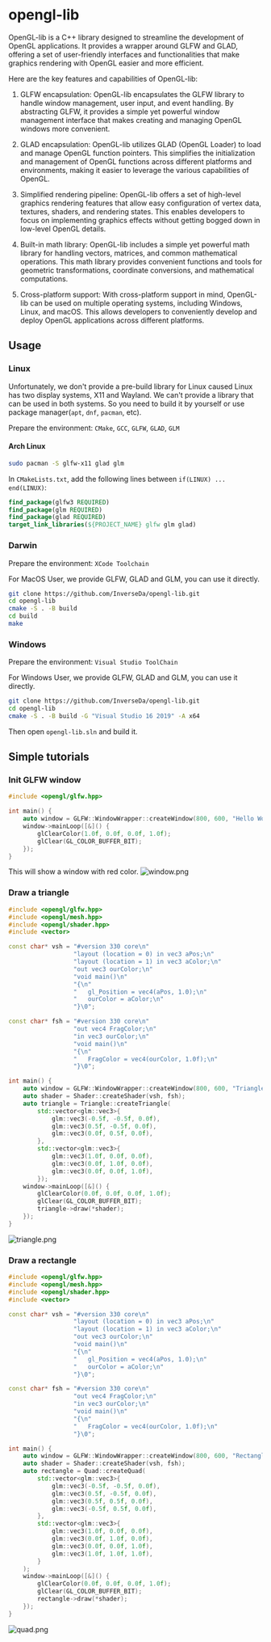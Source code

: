 # opengl-lib
OpenGL-lib is a C++ library designed to streamline the development of OpenGL applications. It provides a wrapper around GLFW and GLAD, offering a set of user-friendly interfaces and functionalities that make graphics rendering with OpenGL easier and more efficient.

Here are the key features and capabilities of OpenGL-lib:

1. GLFW encapsulation: OpenGL-lib encapsulates the GLFW library to handle window management, user input, and event handling. By abstracting GLFW, it provides a simple yet powerful window management interface that makes creating and managing OpenGL windows more convenient.

2. GLAD encapsulation: OpenGL-lib utilizes GLAD (OpenGL Loader) to load and manage OpenGL function pointers. This simplifies the initialization and management of OpenGL functions across different platforms and environments, making it easier to leverage the various capabilities of OpenGL.

3. Simplified rendering pipeline: OpenGL-lib offers a set of high-level graphics rendering features that allow easy configuration of vertex data, textures, shaders, and rendering states. This enables developers to focus on implementing graphics effects without getting bogged down in low-level OpenGL details.

4. Built-in math library: OpenGL-lib includes a simple yet powerful math library for handling vectors, matrices, and common mathematical operations. This math library provides convenient functions and tools for geometric transformations, coordinate conversions, and mathematical computations.

5. Cross-platform support: With cross-platform support in mind, OpenGL-lib can be used on multiple operating systems, including Windows, Linux, and macOS. This allows developers to conveniently develop and deploy OpenGL applications across different platforms.

## Usage
### Linux
Unfortunately, we don't provide a pre-build library for Linux caused Linux has two display systems, 
X11 and Wayland. We can't provide a library that can be used in both systems. 
So you need to build it by yourself or use package manager(`apt`, `dnf`, `pacman`, etc). 

Prepare the environment:
`CMake`, `GCC`, `GLFW`, `GLAD`, `GLM`
#### Arch Linux
```bash
sudo pacman -S glfw-x11 glad glm
```
In `CMakeLists.txt`, add the following lines between `if(LINUX) ... end(LINUX)`:
```cmake
find_package(glfw3 REQUIRED)
find_package(glm REQUIRED)
find_package(glad REQUIRED)
target_link_libraries(${PROJECT_NAME} glfw glm glad)
```
### Darwin
Prepare the environment:
`XCode Toolchain`

For MacOS User, we provide GLFW, GLAD and GLM, you can use it directly.
```bash
git clone https://github.com/InverseDa/opengl-lib.git
cd opengl-lib
cmake -S . -B build
cd build
make
```
### Windows
Prepare the environment:
`Visual Studio ToolChain`

For Windows User, we provide GLFW, GLAD and GLM, you can use it directly.
```bash
git clone https://github.com/InverseDa/opengl-lib.git
cd opengl-lib
cmake -S . -B build -G "Visual Studio 16 2019" -A x64
```
Then open `opengl-lib.sln` and build it.

## Simple tutorials

### Init GLFW window

```cpp
#include <opengl/glfw.hpp>

int main() {
    auto window = GLFW::WindowWrapper::createWindow(800, 600, "Hello World");
    window->mainLoop([&]() {
        glClearColor(1.0f, 0.0f, 0.0f, 1.0f);
        glClear(GL_COLOR_BUFFER_BIT);
    });
}
```
This will show a window with red color.
![window.png](img%2Fwindow.png)

### Draw a triangle

```cpp
#include <opengl/glfw.hpp>
#include <opengl/mesh.hpp>
#include <opengl/shader.hpp>
#include <vector>

const char* vsh = "#version 330 core\n"
                  "layout (location = 0) in vec3 aPos;\n"
                  "layout (location = 1) in vec3 aColor;\n"
                  "out vec3 ourColor;\n"
                  "void main()\n"
                  "{\n"
                  "   gl_Position = vec4(aPos, 1.0);\n"
                  "   ourColor = aColor;\n"
                  "}\0";

const char* fsh = "#version 330 core\n"
                  "out vec4 FragColor;\n"
                  "in vec3 ourColor;\n"
                  "void main()\n"
                  "{\n"
                  "   FragColor = vec4(ourColor, 1.0f);\n"
                  "}\0";

int main() {
    auto window = GLFW::WindowWrapper::createWindow(800, 600, "Triangle");
    auto shader = Shader::createShader(vsh, fsh);
    auto triangle = Triangle::createTriangle(
        std::vector<glm::vec3>{
            glm::vec3(-0.5f, -0.5f, 0.0f),
            glm::vec3(0.5f, -0.5f, 0.0f),
            glm::vec3(0.0f, 0.5f, 0.0f),
        },
        std::vector<glm::vec3>{
            glm::vec3(1.0f, 0.0f, 0.0f),
            glm::vec3(0.0f, 1.0f, 0.0f),
            glm::vec3(0.0f, 0.0f, 1.0f),
        });
    window->mainLoop([&]() {
        glClearColor(0.0f, 0.0f, 0.0f, 1.0f);
        glClear(GL_COLOR_BUFFER_BIT);
        triangle->draw(*shader);
    });
}
```
![triangle.png](img%2Ftriangle.png)

### Draw a rectangle

```cpp
#include <opengl/glfw.hpp>
#include <opengl/mesh.hpp>
#include <opengl/shader.hpp>
#include <vector>

const char* vsh = "#version 330 core\n"
                  "layout (location = 0) in vec3 aPos;\n"
                  "layout (location = 1) in vec3 aColor;\n"
                  "out vec3 ourColor;\n"
                  "void main()\n"
                  "{\n"
                  "   gl_Position = vec4(aPos, 1.0);\n"
                  "   ourColor = aColor;\n"
                  "}\0";

const char* fsh = "#version 330 core\n"
                  "out vec4 FragColor;\n"
                  "in vec3 ourColor;\n"
                  "void main()\n"
                  "{\n"
                  "   FragColor = vec4(ourColor, 1.0f);\n"
                  "}\0";

int main() {
    auto window = GLFW::WindowWrapper::createWindow(800, 600, "Rectangle");
    auto shader = Shader::createShader(vsh, fsh);
    auto rectangle = Quad::createQuad(
        std::vector<glm::vec3>{
            glm::vec3(-0.5f, -0.5f, 0.0f),
            glm::vec3(0.5f, -0.5f, 0.0f),
            glm::vec3(0.5f, 0.5f, 0.0f),
            glm::vec3(-0.5f, 0.5f, 0.0f),
        },
        std::vector<glm::vec3>{
            glm::vec3(1.0f, 0.0f, 0.0f),
            glm::vec3(0.0f, 1.0f, 0.0f),
            glm::vec3(0.0f, 0.0f, 1.0f),
            glm::vec3(1.0f, 1.0f, 1.0f),
        }
    );
    window->mainLoop([&]() {
        glClearColor(0.0f, 0.0f, 0.0f, 1.0f);
        glClear(GL_COLOR_BUFFER_BIT);
        rectangle->draw(*shader);
    });
}
```
![quad.png](img%2Fquad.png)
